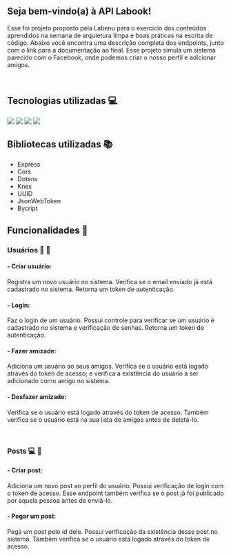 ## Seja bem-vindo(a) à API Labook!

Esse foi projeto proposto pela Labenu para o exercício dos conteúdos aprendidos na semana de arquietura limpa e boas práticas na escrita de código.
Abaixo você encontra uma descrição completa dos endpoints, junto com o link para a documentação ao final.
Esse projeto simula um sistema parecido com o Facebook, onde podemos criar o nosso perfil e adicionar amigos.

<br>

## Tecnologias utilizadas :computer: 

<img src="https://img.shields.io/badge/TypeScript-007ACC?style=for-the-badge&logo=typescript&logoColor=white"/>
<img src="https://img.shields.io/badge/Node.js-43853D?style=for-the-badge&logo=node.js&logoColor=white"/>
<img src="https://img.shields.io/badge/Heroku-430098?style=for-the-badge&logo=heroku&logoColor=white"/>
<img src="https://img.shields.io/badge/MySQL-005C84?style=for-the-badge&logo=mysql&logoColor=white"/>


## Bibliotecas utilizadas :books:
- Express
- Cors
- Dotenv
- Knex
- UUID
- JsonWebToken
- Bycript

## Funcionalidades :wrench:

### Usuários :woman: :man:

#### - Criar usuário: 
Registra um novo usuário no sistema. Verifica se o email enviado já está cadastrado no sistema. Retorna um token de autenticação. 

#### - Login:
Faz o login de um usuário. Possui controle para verificar se um usuário é cadastrado no sistema e verificação de senhas.
Retorna um token de autenticação.

#### - Fazer amizade: 
Adiciona um usuário ao seus amigos. Verifica se o usuário está logado através do token de acesso; e verifica a existência do usuário a ser adicionado como amigo no sistema.

#### - Desfazer amizade:
Verifica se o usuário está logado através do token de acesso. Também verifica se o usuário está na sua lista de amigos antes de deletá-lo.

<br>

### Posts :computer: :speech_balloon:

#### - Criar post:
Adiciona um novo post ao perfil do usuário. Possui verificação de login com o token de acesso. Esse endpoint também verifica se o post já foi publicado por aquela pessoa antes de enviá-lo. 

#### - Pegar um post:
Pega um post pelo id dele. Possui verificação da existência desse post no sistema. Também verifica se o usuário está logado através do token de acesso.